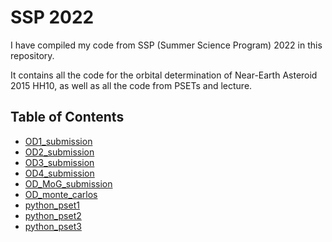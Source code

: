 # SSP 2022 
I have compiled my code from SSP (Summer Science Program) 2022 in this repository. 

It contains all the code for the orbital determination of Near-Earth Asteroid 2015 HH10, as well as all the code from PSETs and lecture.

## Table of Contents
- [OD1_submission](https://github.com/diipakshii/SSP/tree/main/OD1_submission)
- [OD2_submission](https://github.com/diipakshii/SSP/tree/main/OD2_submission)
- [OD3_submission](https://github.com/diipakshii/SSP/tree/main/OD3_submission)
- [OD4_submission](https://github.com/diipakshii/SSP/tree/main/OD4_submission)
- [OD_MoG_submission](https://github.com/diipakshii/SSP/tree/main/OD_MoG_submission) 
- [OD_monte_carlos](https://github.com/diipakshii/SSP/tree/main/OD_monte_carlos)
- [python_pset1](https://github.com/diipakshii/SSP/tree/main/python_pset1)
- [python_pset2](https://github.com/diipakshii/SSP/tree/main/python_pset2)
- [python_pset3](https://github.com/diipakshii/SSP/tree/main/python_pset3)
          
